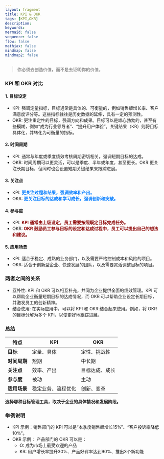 ```yaml
---
layout: fragment
title: KPI & OKR
tags: [KPI,OKR]
description: 
keywords: 
mermaid: false
sequence: false
flow: false
mathjax: false
mindmap: false
mindmap2: false
---
```


> 你必须去创造价值，而不是去证明你的价值。

### KPI 和 OKR 对比

#### 1. 目标设定

* KPI: 强调定量指标，目标通常是具体的、可衡量的，例如销售额增长率、客户满意度评分等。这些指标往往是历史数据的延伸，具有一定的预测性。
* OKR: 更注重定性的目标，强调方向和成果。目标可以是雄心勃勃的，甚至有些模糊，例如“成为行业领导者”、“提升用户体验”。关键结果（KR）则将目标具体化，并转化为可衡量的指标。

#### 2. 时间周期

* KPI: 通常与年度或季度绩效考核周期密切相关，强调短期目标的达成。
* OKR: 时间周期可以更灵活，可以是季度、半年或年度，甚至更长。OKR 更关注长期目标，但同时也会设置短期关键结果来跟踪进展。

#### 3. 关注点

* KPI: <span style="color: #007bff;"><strong>更关注过程和结果，强调效率和产出。</strong></span>
* OKR: <span style="color: #007bff;"><strong>更关注目标的达成和学习成长，强调创新和突破。</strong></span>

#### 4. 参与度

* KPI: <span style="color:#8B0000;"><strong>KPI 通常由上级设定，员工需要按照既定目标完成任务。</strong></span>
* OKR: <span style="color:#8B0000;"><strong>OKR 鼓励员工参与目标的设定和达成过程中，员工可以提出自己的想法和建议。</strong></span>

#### 5. 应用场景

* KPI: 适合于稳定、成熟的业务部门，以及需要严格控制成本和风险的项目。
* OKR: 适合于创新型企业、快速发展的团队，以及需要灵活调整目标的项目。

### 两者之间的关系

* 互补性: KPI 和 OKR 可以相互补充，共同为企业提供全面的绩效管理。KPI 可以帮助企业衡量短期目标的达成情况，而 OKR 可以帮助企业设定长期目标，并激发员工的创新精神。
* 结合使用: 在实际应用中，可以将 KPI 和 OKR 结合起来使用。例如，将 OKR 的目标分解为多个 KPI，以便更好地跟踪进展。

### 总结

| 特点 | KPI | OKR |
|---|---|---|
| **目标** | 定量、具体 | 定性、挑战性 |
| **时间周期** | 短期 | 中长期 |
| **关注点** | 效率、产出 | 目标达成、成长 |
| **参与度** | 被动 | 主动 |
| **适用场景** | 稳定业务、流程优化 | 创新、变革 |

**选择哪种目标管理工具，取决于企业的具体情况和发展阶段。**

### 举例说明

* KPI 示例：销售部门的 KPI 可以是“本季度销售额增长15%”、“客户投诉率降低10%”。
* OKR 示例： 产品部门的 OKR 可以是：
    * O: 成为市场上最受欢迎的产品
    * KR: 用户增长率提升30%、产品好评率达到90%、推出3个新功能

